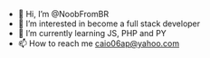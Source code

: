 - 👋 Hi, I’m @NoobFromBR
- 👀 I’m interested in become a full stack developer
- 🌱 I’m currently learning JS, PHP and PY
- 📫 How to reach me caio06ap@yahoo.com
  

<!---
NoobFromBR/NoobFromBR is a ✨ special ✨ repository because its `README.md` (this file) appears on your GitHub profile.
You can click the Preview link to take a look at your changes.
--->
